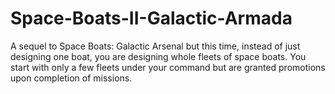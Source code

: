 # Space-Boats-II-Galactic-Armada
A sequel to Space Boats: Galactic Arsenal but this time, instead of just designing one boat, you are designing whole fleets of space boats. You start with only a few fleets under your command but are granted promotions upon completion of missions.
